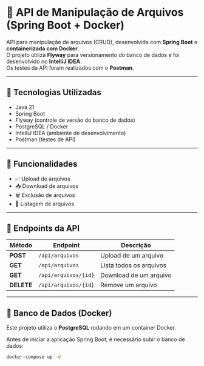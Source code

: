 # 📁 API de Manipulação de Arquivos (Spring Boot + Docker)

API para manipulação de arquivos (CRUD), desenvolvida com **Spring Boot** e **containerizada com Docker**.  
O projeto utiliza **Flyway** para versionamento do banco de dados e foi desenvolvido no **IntelliJ IDEA**.  
Os testes da API foram realizados com o **Postman**.

---

## 🚀 Tecnologias Utilizadas

- Java 21
- Spring Boot
- Flyway (controle de versão do banco de dados)
- PostgreSQL / Docker
- IntelliJ IDEA (ambiente de desenvolvimento)
- Postman (testes de API)

---

## 🧾 Funcionalidades

- ✅ Upload de arquivos
- 📥 Download de arquivos
- 🗑️ Exclusão de arquivos
- 📃 Listagem de arquivos

---

## 📌 Endpoints da API

| Método   |        Endpoint             |        Descrição         |
|----------|-----------------------------|--------------------------|
| **POST**   | `/api/arquivos`           | Upload de um arquivo     |
| **GET**    | `/api/arquivos`           | Lista todos os arquivos  |
| **GET**    | `/api/arquivos/{id}`      | Download de um arquivo   |
| **DELETE** | `/api/arquivos/{id}`      | Remove um arquivo        |

---

## 🐳 Banco de Dados (Docker)

Este projeto utiliza o **PostgreSQL** rodando em um container Docker.

Antes de iniciar a aplicação Spring Boot, é necessário subir o banco de dados:

```bash
docker-compose up -d

